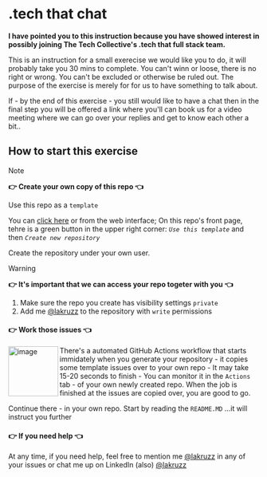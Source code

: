 # .tech that chat
**I have pointed you to this instruction because you have showed interest in possibly joining The Tech Collective's .tech that full stack team.**

This is an instruction for a small exerecise we would like you to do, it will probably take you 30 mins to complete. 
You can't winn or loose, there is no right or wrong. You can't be excluded or otherwise be ruled out. The purpose of the exercise is merely 
for for us to have something to talk about.

If - by the end of this exercise - you still would like to have a chat then in the final step you will be offered a link where you'll can book us for a video meeting where we can go over your replies and get to know each other a bit..

## How to start this exercise

>[!NOTE]
> **👉 Create your own copy of this repo 👈**
>
>Use this repo as a <code>template</code>
>
>You can [click here](https://github.com/new?template_name=techthat_onboard&template_owner=thetechcollective) or from the web interface; On this repo's front page, tehre is a green button in the upper right corner: _`Use this template`_ and then _`Create new repository`_
>
> Create the repository under your own user.

>[!WARNING]
>
> **👉 It's important that we can access your repo togeter with you 👈**
>
> 1. Make sure the repo you create has visibility settings `private`
> 2. Add me [@lakruzz](https://github.com/lakruzz) to the repository with `write` permissions


#### 👉 Work those issues 👈

<img width="100" align="left" alt="image" src="https://user-images.githubusercontent.com/155492/219313640-1328aefb-7695-41d2-bbef-5c5ffe6ab079.png"> There's a automated GitHub Actions workflow that starts immidately when you generate your repository - it copies some template issues over to your own repo - It may take 15-20 seconds to finish - You can monitor it in the `Actions` tab - of your own newly created repo. When the job is finished at the issues are copied over, you are good to go.

Continue there - in your own repo. Start by reading the `README.MD` ...it will instruct you further

#### 👉 If you need help 👈

At any time, if you need help, feel free to mention me [@lakruzz](https://github.com/lakruzz) in any of your issues or chat me up on LinkedIn (also) [@lakruzz](https://www.linkedin.com/in/lakruzz/)


